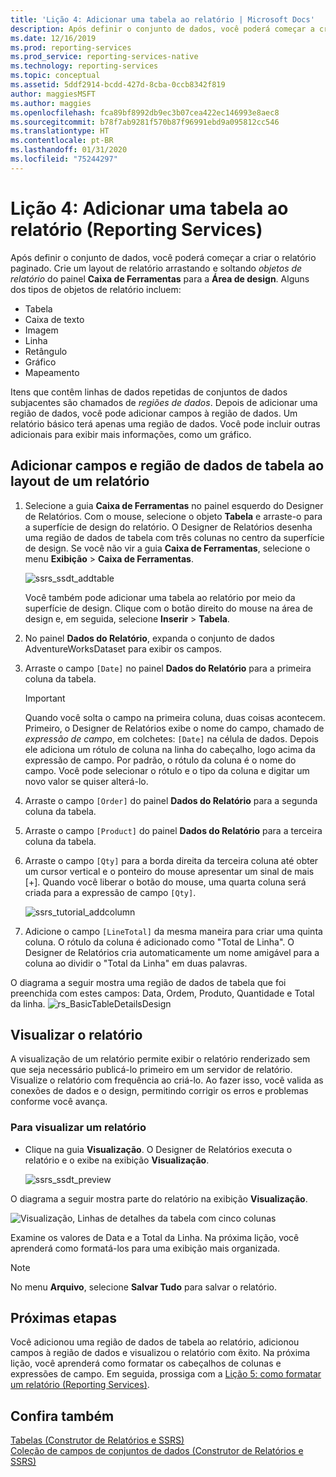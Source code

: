 ```yaml
---
title: 'Lição 4: Adicionar uma tabela ao relatório | Microsoft Docs'
description: Após definir o conjunto de dados, você poderá começar a criar o relatório paginado. Crie um layout de relatório arrastando e soltando objetos de relatório do painel Caixa de Ferramentas para a Área de design.
ms.date: 12/16/2019
ms.prod: reporting-services
ms.prod_service: reporting-services-native
ms.technology: reporting-services
ms.topic: conceptual
ms.assetid: 5ddf2914-bcdd-427d-8cba-0ccb8342f819
author: maggiesMSFT
ms.author: maggies
ms.openlocfilehash: fca89bf8992db9ec3b07cea422ec146993e8aec8
ms.sourcegitcommit: b78f7ab9281f570b87f96991ebd9a095812cc546
ms.translationtype: HT
ms.contentlocale: pt-BR
ms.lasthandoff: 01/31/2020
ms.locfileid: "75244297"
---
```

# <a name="lesson-4-add-a-table-to-the-report-reporting-services"></a>Lição 4: Adicionar uma tabela ao relatório (Reporting Services)

Após definir o conjunto de dados, você poderá começar a criar o relatório paginado. Crie um layout de relatório arrastando e soltando *objetos de relatório* do painel **Caixa de Ferramentas** para a **Área de design**. Alguns dos tipos de objetos de relatório incluem:

- Tabela
- Caixa de texto
- Imagem
- Linha
- Retângulo
- Gráfico
- Mapeamento

Itens que contêm linhas de dados repetidas de conjuntos de dados subjacentes são chamados de *regiões de dados*. Depois de adicionar uma região de dados, você pode adicionar campos à região de dados. Um relatório básico terá apenas uma região de dados. Você pode incluir outras adicionais para exibir mais informações, como um gráfico.

## <a name="add-a-table-data-region-and-fields-to-a-report-layout"></a>Adicionar campos e região de dados de tabela ao layout de um relatório

1. Selecione a guia **Caixa de Ferramentas** no painel esquerdo do Designer de Relatórios. Com o mouse, selecione o objeto **Tabela** e arraste-o para a superfície de design do relatório. O Designer de Relatórios desenha uma região de dados de tabela com três colunas no centro da superfície de design. Se você não vir a guia **Caixa de Ferramentas**, selecione o menu **Exibição** > **Caixa de Ferramentas**.

    ![ssrs_ssdt_addtable](media/ssrs-ssdt-addtable.png)

    Você também pode adicionar uma tabela ao relatório por meio da superfície de design. Clique com o botão direito do mouse na área de design e, em seguida, selecione **Inserir** > **Tabela**.

2. No painel **Dados do Relatório**, expanda o conjunto de dados AdventureWorksDataset para exibir os campos.

3. Arraste o campo `[Date]` no painel **Dados do Relatório** para a primeira coluna da tabela.

    > [!IMPORTANT]
    > Quando você solta o campo na primeira coluna, duas coisas acontecem. Primeiro, o Designer de Relatórios exibe o nome do campo, chamado de *expressão de campo*, em colchetes: `[Date]` na célula de dados. Depois ele adiciona um rótulo de coluna na linha do cabeçalho, logo acima da expressão de campo. Por padrão, o rótulo da coluna é o nome do campo. Você pode selecionar o rótulo e o tipo da coluna e digitar um novo valor se quiser alterá-lo.

4. Arraste o campo `[Order]` do painel **Dados do Relatório** para a segunda coluna da tabela.

5. Arraste o campo `[Product]` do painel **Dados do Relatório** para a terceira coluna da tabela.

6. Arraste o campo `[Qty]` para a borda direita da terceira coluna até obter um cursor vertical e o ponteiro do mouse apresentar um sinal de mais [+]. Quando você liberar o botão do mouse, uma quarta coluna será criada para a expressão de campo `[Qty]`.

    ![ssrs_tutorial_addcolumn](media/ssrs-tutorial-addcolumn.png)

7. Adicione o campo `[LineTotal]` da mesma maneira para criar uma quinta coluna. O rótulo da coluna é adicionado como "Total de Linha". O Designer de Relatórios cria automaticamente um nome amigável para a coluna ao dividir o "Total da Linha" em duas palavras.

O diagrama a seguir mostra uma região de dados de tabela que foi preenchida com estes campos: Data, Ordem, Produto, Quantidade e Total da linha.
![rs_BasicTableDetailsDesign](media/rs-basictabledetailsdesign.png)

## <a name="preview-your-report"></a>Visualizar o relatório

A visualização de um relatório permite exibir o relatório renderizado sem que seja necessário publicá-lo primeiro em um servidor de relatório. Visualize o relatório com frequência ao criá-lo. Ao fazer isso, você valida as conexões de dados e o design, permitindo corrigir os erros e problemas conforme você avança.

### <a name="to-preview-a-report"></a>Para visualizar um relatório

- Clique na guia **Visualização**. O Designer de Relatórios executa o relatório e o exibe na exibição **Visualização**.

    ![ssrs_ssdt_preview](media/ssrs-ssdt-preview.png)

O diagrama a seguir mostra parte do relatório na exibição **Visualização**.

   ![Visualização, Linhas de detalhes da tabela com cinco colunas](media/rs-basictabledetailspreview.png "Visualização, Linhas de detalhes da tabela com cinco colunas")

Examine os valores de Data e a Total da Linha. Na próxima lição, você aprenderá como formatá-los para uma exibição mais organizada.

> [!NOTE]
> No menu **Arquivo**, selecione **Salvar Tudo** para salvar o relatório.

## <a name="next-steps"></a>Próximas etapas

Você adicionou uma região de dados de tabela ao relatório, adicionou campos à região de dados e visualizou o relatório com êxito. Na próxima lição, você aprenderá como formatar os cabeçalhos de colunas e expressões de campo. Em seguida, prossiga com a [Lição 5: como formatar um relatório &#40;Reporting Services&#41;](lesson-5-formatting-a-report-reporting-services.md).
  
## <a name="see-also"></a>Confira também

[Tabelas &#40;Construtor de Relatórios e SSRS&#41;](report-design/tables-report-builder-and-ssrs.md)  
[Coleção de campos de conjuntos de dados &#40;Construtor de Relatórios e SSRS&#41;](report-data/dataset-fields-collection-report-builder-and-ssrs.md)  
